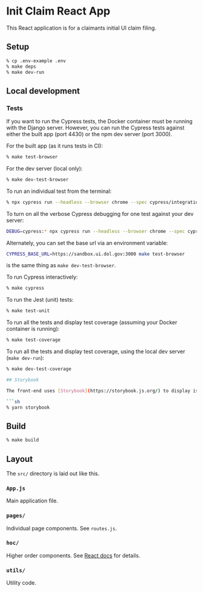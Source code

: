 # Init Claim React App

This React application is for a claimants initial UI claim filing.

## Setup

```sh
% cp .env-example .env
% make deps
% make dev-run
```

## Local development

### Tests

If you want to run the Cypress tests, the Docker container must be running with the Django server.
However, you can run the Cypress tests against either the built app (port 4430) or the npm dev server (port 3000).

For the built app (as it runs tests in CI):

```sh
% make test-browser
```

For the dev server (local only):

```sh
% make dev-test-browser
```

To run an individual test from the terminal:

```sh
% npx cypress run --headless --browser chrome --spec cypress/integration/tests/name-of-your-test
```

To turn on all the verbose Cypress debugging for one test against your dev server:

```sh
DEBUG=cypress:* npx cypress run --headless --browser chrome --spec cypress/integration/tests/name-of-your-test -c baseUrl=https://sandbox.ui.dol.gov:3000
```

Alternately, you can set the base url via an environment variable:

```sh
CYPRESS_BASE_URL=https://sandbox.ui.dol.gov:3000 make test-browser
```

is the same thing as `make dev-test-browser`.

To run Cypress interactively:

```sh
% make cypress
```

To run the Jest (unit) tests:

```sh
% make test-unit
```

To run all the tests and display test coverage (assuming your Docker container is running):

```sh
% make test-coverage
```

To run all the tests and display test coverage, using the local dev server (`make dev-run`):

````sh
% make dev-test-coverage

## Storybook

The front-end uses [Storybook](https://storybook.js.org/) to display isolated components of the React application without the need to run the complete app. To run Storybook:

```sh
% yarn storybook
````

## Build

```sh
% make build
```

## Layout

The `src/` directory is laid out like this.

### `App.js`

Main application file.

### `pages/`

Individual page components. See `routes.js`.

### `hoc/`

Higher order components. See [React docs](https://reactjs.org/docs/higher-order-components.html) for details.

### `utils/`

Utility code.
